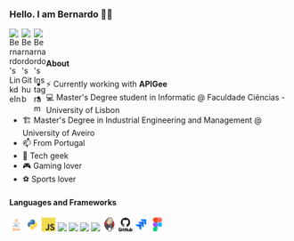 ### Hello. I am Bernardo 🧑‍💻

<a href="https://www.linkedin.com/in/bernardo-simões/">
  <img align="left" alt="Bernardo's LinkdeIn" width="22px" src="https://svgshare.com/getbyhash/sha1-1SgcmpJ5dTScRG+O7dBvkVK4vT0=" />
</a>
<a href="https://github.com/bernardoosimoes">
  <img align="left" alt="Bernardo's Github" width="22px" src="https://svgshare.com/getbyhash/sha1-9/sua5CUwRPeE2nhDk0E9mvI8iY=" />
</a>
<a href="https://www.instagram.com/bernardoosimoes/">
  <img align="left" alt="Bernardo's Instagram" width="22px" src="https://svgshare.com/getbyhash/sha1-XC6soy1anvYp+2MGnaEHxExdQLw=" />
</a>

<br />
<br />

#### About

- ⚡️ Currently working with **APIGee**
- 💻 Master's Degree student in Informatic @ Faculdade Ciências - University of Lisbon
- 🏗️ Master's Degree in Industrial Engineering and Management @ University of Aveiro
- 📫 From Portugal
- 💾 Tech geek
- 🎮 Gaming lover
- ⚽️ Sports lover




#### Languages and Frameworks
<code><img height="25" src="https://raw.githubusercontent.com/github/explore/80688e429a7d4ef2fca1e82350fe8e3517d3494d/topics/java/java.png"></code>
<code><img height="25" src="https://raw.githubusercontent.com/github/explore/80688e429a7d4ef2fca1e82350fe8e3517d3494d/topics/python/python.png"></code>
<code><img height="25" src="https://raw.githubusercontent.com/github/explore/80688e429a7d4ef2fca1e82350fe8e3517d3494d/topics/javascript/javascript.png"></code>
<code><img height="25" src="https://upload.wikimedia.org/wikipedia/commons/a/aa/Apigee_logo.svg"></code>
<code><img height="25" src="https://pluralsight2.imgix.net/paths/images/google-cloud-5a9656af80.png"></code>
<code><img height="25" src="https://uxwing.com/wp-content/themes/uxwing/download/brands-and-social-media/postman-icon.png"></code>
<code><img height="25" src="https://jmeter.apache.org/images/jmeter_square.svg"></code>
<code><img height="25" src="https://raw.githubusercontent.com/devicons/devicon/master/icons/jenkins/jenkins-original.svg"></code>
<code><img height="25" src="https://raw.githubusercontent.com/devicons/devicon/master/icons/github/github-original-wordmark.svg"></code>
<code><img height="25" src="https://raw.githubusercontent.com/devicons/devicon/master/icons/jira/jira-original.svg"></code>
<code><img height="25" src="https://raw.githubusercontent.com/devicons/devicon/master/icons/figma/figma-original.svg"></code>
